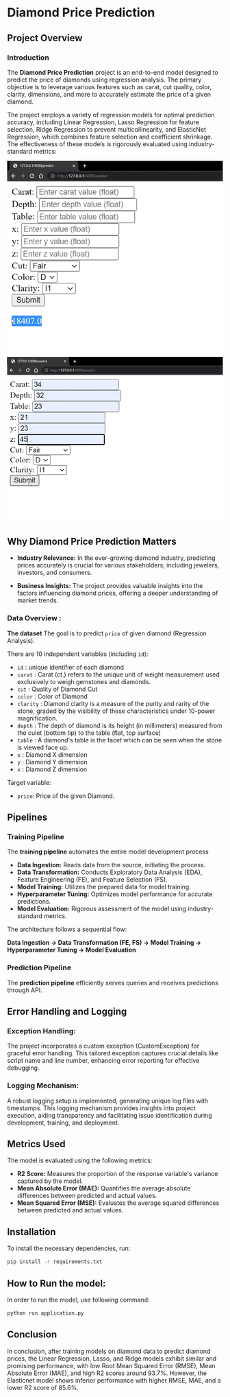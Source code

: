 # Diamond Price Prediction

## Project Overview
### Introduction

The **Diamond Price Prediction** project is an end-to-end model designed to predict the price of diamonds using regression analysis. The primary objective is to leverage various features such as carat, cut quality, color, clarity, dimensions, and more to accurately estimate the price of a given diamond.

The project employs a variety of regression models for optimal prediction accuracy, including Linear Regression, Lasso Regression for feature selection, Ridge Regression to prevent multicollinearity, and ElasticNet Regression, which combines feature selection and coefficient shrinkage. The effectiveness of these models is rigorously evaluated using industry-standard metrics:

![Image1](Images/diamond_price_pred1.png) ![Image1](Images/diamond_price_pred2.png)

## Why Diamond Price Prediction Matters
- **Industry Relevance:** In the ever-growing diamond industry, predicting prices accurately is crucial for various stakeholders, including jewelers, investors, and consumers.

- **Business Insights:** The project provides valuable insights into the factors influencing diamond prices, offering a deeper understanding of market trends.

### Data Overview :

**The dataset** The goal is to predict `price` of given diamond (Regression Analysis).

There are 10 independent variables (including `id`):

* `id` : unique identifier of each diamond
* `carat` : Carat (ct.) refers to the unique unit of weight measurement used exclusively to weigh gemstones and diamonds.
* `cut` : Quality of Diamond Cut
* `color` : Color of Diamond
* `clarity` : Diamond clarity is a measure of the purity and rarity of the stone, graded by the visibility of these characteristics under 10-power magnification.
* `depth` : The depth of diamond is its height (in millimeters) measured from the culet (bottom tip) to the table (flat, top surface)
* `table` : A diamond's table is the facet which can be seen when the stone is viewed face up.
* `x` : Diamond X dimension
* `y` : Diamond Y dimension
* `x` : Diamond Z dimension

Target variable:
* `price`: Price of the given Diamond.

## Pipelines

### Training Pipeline
The **training pipeline** automates the entire model development process

- **Data Ingestion:** Reads data from the source, initiating the process.
- **Data Transformation:** Conducts Exploratory Data Analysis (EDA), Feature Engineering (FE), and Feature Selection (FS).
- **Model Training:** Utilizes the prepared data for model training.
- **Hyperparameter Tuning:** Optimizes model performance for accurate predictions.
- **Model Evaluation:** Rigorous assessment of the model using industry-standard metrics.

The architecture follows a sequential flow:

**Data Ingestion → Data Transformation (FE, FS) → Model Training → Hyperparameter Tuning → Model Evaluation**

### Prediction Pipeline
The **prediction pipeline** efficiently serves queries and receives predictions through API.

## Error Handling and Logging
### Exception Handling:
The project incorporates a custom exception (CustomException) for graceful error handling. This tailored exception captures crucial details like script name and line number, enhancing error reporting for effective debugging.

### Logging Mechanism:
A robust logging setup is implemented, generating unique log files with timestamps. This logging mechanism provides insights into project execution, aiding transparency and facilitating issue identification during development, training, and deployment.

## Metrics Used
The model is evaluated using the following metrics:

- **R2 Score:** Measures the proportion of the response variable's variance captured by the model.
- **Mean Absolute Error (MAE):** Quantifies the average absolute differences between predicted and actual values.
- **Mean Squared Error (MSE):** Evaluates the average squared differences between predicted and actual values.

## Installation
To install the necessary dependencies, run:
```bash
pip install -r requirements.txt
```

## How to Run the model:
In order to run the model, use following command:
```bash
python run application.py
```

## Conclusion

In conclusion, after training models on diamond data to predict diamond prices, the Linear Regression, Lasso, and Ridge models exhibit similar and promising performance, with low Root Mean Squared Error (RMSE), Mean Absolute Error (MAE), and high R2 scores around 93.7%. However, the Elasticnet model shows inferior performance with higher RMSE, MAE, and a lower R2 score of 85.6%. 
